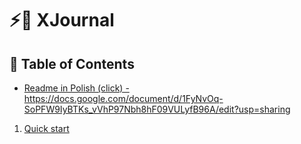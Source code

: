 # ⚡️🔋 XJournal

## 📜 Table of Contents

-   <a href="https://docs.google.com/document/d/1FyNvOq-SoPFW9IyBTKs_vVhP97Nbh8hF09VULyfB96A/edit?usp=sharing">Readme in Polish (click) - https://docs.google.com/document/d/1FyNvOq-SoPFW9IyBTKs_vVhP97Nbh8hF09VULyfB96A/edit?usp=sharing</a>

1. [Quick start](#-1-quick-start)
